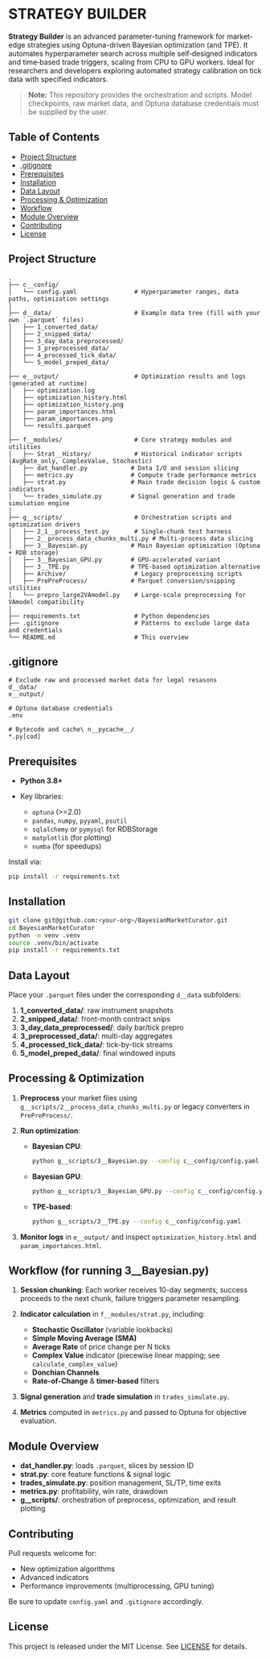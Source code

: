 # STRATEGY BUILDER

**Strategy Builder** is an advanced parameter-tuning framework for market-edge strategies using Optuna-driven Bayesian optimization (and TPE). It automates hyperparameter search across multiple self‑designed indicators and time‑based trade triggers, scaling from CPU to GPU workers. Ideal for researchers and developers exploring automated strategy calibration on tick data with specified indicators.

> **Note:** This repository provides the orchestration and scripts. Model checkpoints, raw market data, and Optuna database credentials must be supplied by the user.

## Table of Contents

* [Project Structure](#project-structure)
* [.gitignore](#gitignore)
* [Prerequisites](#prerequisites)
* [Installation](#installation)
* [Data Layout](#data-layout)
* [Processing & Optimization](#processing--optimization)
* [Workflow](#workflow)
* [Module Overview](#module-overview)
* [Contributing](#contributing)
* [License](#license)

## Project Structure

```plaintext
.
├── c__config/
│   └── config.yaml                # Hyperparameter ranges, data paths, optimization settings
│
├── d__data/                       # Example data tree (fill with your own `.parquet` files)
│   ├── 1_converted_data/
│   ├── 2_snipped_data/
│   ├── 3_day_data_preprocessed/
│   ├── 3_preprocessed_data/
│   ├── 4_processed_tick_data/
│   └── 5_model_preped_data/
│
├── e__output/                     # Optimization results and logs (generated at runtime)
│   ├── optimization.log
│   ├── optimization_history.html
│   ├── optimization_history.png
│   ├── param_importances.html
│   ├── param_importances.png
│   └── results.parquet
│
├── f__modules/                    # Core strategy modules and utilities
│   ├── Strat__History/            # Historical indicator scripts (AvgRate_only, ComplexValue, Stochastic)
│   ├── dat_handler.py            # Data I/O and session slicing
│   ├── metrics.py                # Compute trade performance metrics
│   ├── strat.py                  # Main trade decision logic & custom indicators
│   └── trades_simulate.py        # Signal generation and trade simulation engine
│
├── g__scripts/                    # Orchestration scripts and optimization drivers
│   ├── 2_1__process_test.py       # Single-chunk test harness
│   ├── 2__process_data_chunks_multi.py # Multi-process data slicing
│   ├── 3__Bayesian.py            # Main Bayesian optimization (Optuna + RDB storage)
│   ├── 3__Bayesian_GPU.py        # GPU-accelerated variant
│   ├── 3__TPE.py                 # TPE-based optimization alternative
│   ├── Archive/                   # Legacy preprocessing scripts
│   ├── PrePreProcess/            # Parquet conversion/snipping utilities
│   └── prepro_large2VAmodel.py    # Large-scale preprocessing for VAmodel compatibility
│
├── requirements.txt               # Python dependencies
├── .gitignore                     # Patterns to exclude large data and credentials
└── README.md                      # This overview
```

## .gitignore

```gitignore
# Exclude raw and processed market data for legal resasons
d__data/
e__output/

# Optuna database credentials
.env

# Bytecode and cache\ n__pycache__/
*.py[cod]
```

## Prerequisites

* **Python 3.8+**
* Key libraries:

  * `optuna` (>=2.0)
  * `pandas`, `numpy`, `pyyaml`, `psutil`
  * `sqlalchemy` or `pymysql` for RDBStorage
  * `matplotlib` (for plotting)
  * `numba` (for speedups)

Install via:

```bash
pip install -r requirements.txt
```

## Installation

```bash
git clone git@github.com:<your-org>/BayesianMarketCurator.git
cd BayesianMarketCurator
python -m venv .venv
source .venv/bin/activate
pip install -r requirements.txt
```


## Data Layout

Place your `.parquet` files under the corresponding `d__data` subfolders:

1. **1\_converted\_data/**: raw instrument snapshots
2. **2\_snipped\_data/**: front-month contract snips
3. **3\_day\_data\_preprocessed/**: daily bar/tick prepro
4. **3\_preprocessed\_data/**: multi-day aggregates
5. **4\_processed\_tick\_data/**: tick-by-tick streams
6. **5\_model\_preped\_data/**: final windowed inputs

## Processing & Optimization

1. **Preprocess** your market files using `g__scripts/2__process_data_chunks_multi.py` or legacy converters in `PrePreProcess/`.
2. **Run optimization**:

   * **Bayesian CPU**:

     ```bash
     python g__scripts/3__Bayesian.py --config c__config/config.yaml
     ```
   * **Bayesian GPU**:

     ```bash
     python g__scripts/3__Bayesian_GPU.py --config c__config/config.yaml
     ```
   * **TPE-based**:

     ```bash
     python g__scripts/3__TPE.py --config c__config/config.yaml
     ```
3. **Monitor logs** in `e__output/` and inspect `optimization_history.html` and `param_importances.html`.

## Workflow (for running 3__Bayesian.py)

1. **Session chunking**: Each worker receives 10-day segments; success proceeds to the next chunk, failure triggers parameter resampling.
2. **Indicator calculation** in `f__modules/strat.py`, including:

   * **Stochastic Oscillator** (variable lookbacks)
   * **Simple Moving Average (SMA)**
   * **Average Rate** of price change per N ticks
   * **Complex Value** indicator (piecewise linear mapping; see `calculate_complex_value`)
   * **Donchian Channels**
   * **Rate-of-Change** & **timer-based** filters
3. **Signal generation** and **trade simulation** in `trades_simulate.py`.
4. **Metrics** computed in `metrics.py` and passed to Optuna for objective evaluation.

## Module Overview

* **dat\_handler.py**: loads `.parquet`, slices by session ID
* **strat.py**: core feature functions & signal logic
* **trades\_simulate.py**: position management, SL/TP, time exits
* **metrics.py**: profitability, win rate, drawdown
* **g\_\_scripts/**: orchestration of preprocess, optimization, and result plotting

## Contributing

Pull requests welcome for:

* New optimization algorithms
* Advanced indicators
* Performance improvements (multiprocessing, GPU tuning)

Be sure to update `config.yaml` and `.gitignore` accordingly.

## License

This project is released under the MIT License. See [LICENSE](LICENSE) for details.

